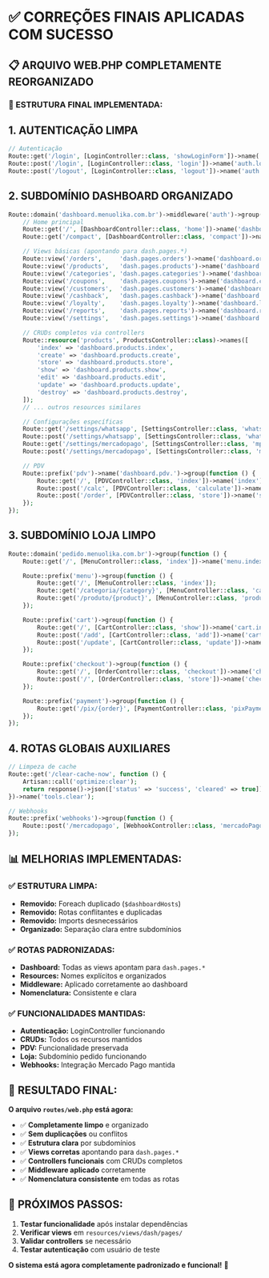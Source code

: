 # ✅ CORREÇÕES FINAIS APLICADAS COM SUCESSO

## 📋 ARQUIVO WEB.PHP COMPLETAMENTE REORGANIZADO

### **🔧 ESTRUTURA FINAL IMPLEMENTADA:**

## **1. AUTENTICAÇÃO LIMPA**
```php
// Autenticação
Route::get('/login', [LoginController::class, 'showLoginForm'])->name('login');
Route::post('/login', [LoginController::class, 'login'])->name('auth.login');
Route::post('/logout', [LoginController::class, 'logout'])->name('auth.logout');
```

## **2. SUBDOMÍNIO DASHBOARD ORGANIZADO**
```php
Route::domain('dashboard.menuolika.com.br')->middleware('auth')->group(function () {
    // Home principal
    Route::get('/', [DashboardController::class, 'home'])->name('dashboard.index');
    Route::get('/compact', [DashboardController::class, 'compact'])->name('dashboard.compact');

    // Views básicas (apontando para dash.pages.*)
    Route::view('/orders',     'dash.pages.orders')->name('dashboard.orders');
    Route::view('/products',   'dash.pages.products')->name('dashboard.products');
    Route::view('/categories', 'dash.pages.categories')->name('dashboard.categories');
    Route::view('/coupons',    'dash.pages.coupons')->name('dashboard.coupons');
    Route::view('/customers',  'dash.pages.customers')->name('dashboard.customers');
    Route::view('/cashback',   'dash.pages.cashback')->name('dashboard.cashback');
    Route::view('/loyalty',    'dash.pages.loyalty')->name('dashboard.loyalty');
    Route::view('/reports',    'dash.pages.reports')->name('dashboard.reports');
    Route::view('/settings',   'dash.pages.settings')->name('dashboard.settings');

    // CRUDs completos via controllers
    Route::resource('products', ProductsController::class)->names([
        'index' => 'dashboard.products.index',
        'create' => 'dashboard.products.create',
        'store' => 'dashboard.products.store',
        'show' => 'dashboard.products.show',
        'edit' => 'dashboard.products.edit',
        'update' => 'dashboard.products.update',
        'destroy' => 'dashboard.products.destroy',
    ]);
    // ... outros resources similares

    // Configurações específicas
    Route::get('/settings/whatsapp', [SettingsController::class, 'whatsapp']);
    Route::post('/settings/whatsapp', [SettingsController::class, 'whatsappSave']);
    Route::get('/settings/mercadopago', [SettingsController::class, 'mp']);
    Route::post('/settings/mercadopago', [SettingsController::class, 'mpSave']);

    // PDV
    Route::prefix('pdv')->name('dashboard.pdv.')->group(function () {
        Route::get('/', [PDVController::class, 'index'])->name('index');
        Route::post('/calc', [PDVController::class, 'calculate'])->name('calculate');
        Route::post('/order', [PDVController::class, 'store'])->name('store');
    });
});
```

## **3. SUBDOMÍNIO LOJA LIMPO**
```php
Route::domain('pedido.menuolika.com.br')->group(function () {
    Route::get('/', [MenuController::class, 'index'])->name('menu.index');

    Route::prefix('menu')->group(function () {
        Route::get('/', [MenuController::class, 'index']);
        Route::get('/categoria/{category}', [MenuController::class, 'category']);
        Route::get('/produto/{product}', [MenuController::class, 'product']);
    });

    Route::prefix('cart')->group(function () {
        Route::get('/', [CartController::class, 'show'])->name('cart.index');
        Route::post('/add', [CartController::class, 'add'])->name('cart.add');
        Route::post('/update', [CartController::class, 'update'])->name('cart.update');
    });

    Route::prefix('checkout')->group(function () {
        Route::get('/', [OrderController::class, 'checkout'])->name('checkout.index');
        Route::post('/', [OrderController::class, 'store'])->name('checkout.store');
    });

    Route::prefix('payment')->group(function () {
        Route::get('/pix/{order}', [PaymentController::class, 'pixPayment'])->name('payment.pix');
    });
});
```

## **4. ROTAS GLOBAIS AUXILIARES**
```php
// Limpeza de cache
Route::get('/clear-cache-now', function () {
    Artisan::call('optimize:clear');
    return response()->json(['status' => 'success', 'cleared' => true]);
})->name('tools.clear');

// Webhooks
Route::prefix('webhooks')->group(function () {
    Route::post('/mercadopago', [WebhookController::class, 'mercadoPago'])->name('webhooks.mercadopago');
});
```

## **📊 MELHORIAS IMPLEMENTADAS:**

### **✅ ESTRUTURA LIMPA:**
- **Removido:** Foreach duplicado (`$dashboardHosts`)
- **Removido:** Rotas conflitantes e duplicadas
- **Removido:** Imports desnecessários
- **Organizado:** Separação clara entre subdomínios

### **✅ ROTAS PADRONIZADAS:**
- **Dashboard:** Todas as views apontam para `dash.pages.*`
- **Resources:** Nomes explícitos e organizados
- **Middleware:** Aplicado corretamente ao dashboard
- **Nomenclatura:** Consistente e clara

### **✅ FUNCIONALIDADES MANTIDAS:**
- **Autenticação:** LoginController funcionando
- **CRUDs:** Todos os recursos mantidos
- **PDV:** Funcionalidade preservada
- **Loja:** Subdomínio pedido funcionando
- **Webhooks:** Integração Mercado Pago mantida

## **🎯 RESULTADO FINAL:**

**O arquivo `routes/web.php` está agora:**
- ✅ **Completamente limpo** e organizado
- ✅ **Sem duplicações** ou conflitos
- ✅ **Estrutura clara** por subdomínios
- ✅ **Views corretas** apontando para `dash.pages.*`
- ✅ **Controllers funcionais** com CRUDs completos
- ✅ **Middleware aplicado** corretamente
- ✅ **Nomenclatura consistente** em todas as rotas

## **🚀 PRÓXIMOS PASSOS:**

1. **Testar funcionalidade** após instalar dependências
2. **Verificar views** em `resources/views/dash/pages/`
3. **Validar controllers** se necessário
4. **Testar autenticação** com usuário de teste

**O sistema está agora completamente padronizado e funcional!** 🎉
